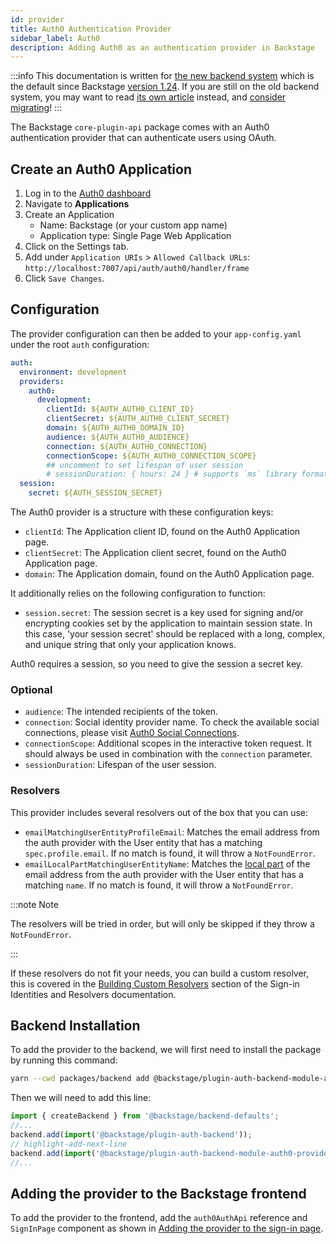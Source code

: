 ```yaml
---
id: provider
title: Auth0 Authentication Provider
sidebar_label: Auth0
description: Adding Auth0 as an authentication provider in Backstage
---
```


:::info
This documentation is written for [the new backend system](../../backend-system/index.md) which is the default since Backstage
[version 1.24](../../releases/v1.24.0.md). If you are still on the old backend
system, you may want to read [its own article](https://github.com/backstage/backstage/blob/v1.37.0/docs/auth/auth0/provider--old.md)
instead, and [consider migrating](../../backend-system/building-backends/08-migrating.md)!
:::

The Backstage `core-plugin-api` package comes with an Auth0 authentication
provider that can authenticate users using OAuth.

## Create an Auth0 Application

1. Log in to the [Auth0 dashboard](https://manage.auth0.com/dashboard/)
2. Navigate to **Applications**
3. Create an Application
   - Name: Backstage (or your custom app name)
   - Application type: Single Page Web Application
4. Click on the Settings tab.
5. Add under `Application URIs` > `Allowed Callback URLs`:
   `http://localhost:7007/api/auth/auth0/handler/frame`
6. Click `Save Changes`.

## Configuration

The provider configuration can then be added to your `app-config.yaml` under the
root `auth` configuration:

```yaml
auth:
  environment: development
  providers:
    auth0:
      development:
        clientId: ${AUTH_AUTH0_CLIENT_ID}
        clientSecret: ${AUTH_AUTH0_CLIENT_SECRET}
        domain: ${AUTH_AUTH0_DOMAIN_ID}
        audience: ${AUTH_AUTH0_AUDIENCE}
        connection: ${AUTH_AUTH0_CONNECTION}
        connectionScope: ${AUTH_AUTH0_CONNECTION_SCOPE}
        ## uncomment to set lifespan of user session
        # sessionDuration: { hours: 24 } # supports `ms` library format (e.g. '24h', '2 days'), ISO duration, "human duration" as used in code
  session:
    secret: ${AUTH_SESSION_SECRET}
```

The Auth0 provider is a structure with these configuration keys:

- `clientId`: The Application client ID, found on the Auth0 Application page.
- `clientSecret`: The Application client secret, found on the Auth0 Application
  page.
- `domain`: The Application domain, found on the Auth0 Application page.

It additionally relies on the following configuration to function:

- `session.secret`: The session secret is a key used for signing and/or encrypting cookies set by the application to maintain session state. In this case, 'your session secret' should be replaced with a long, complex, and unique string that only your application knows.

Auth0 requires a session, so you need to give the session a secret key.

### Optional

- `audience`: The intended recipients of the token.
- `connection`: Social identity provider name. To check the available social connections, please visit [Auth0 Social Connections](https://marketplace.auth0.com/features/social-connections).
- `connectionScope`: Additional scopes in the interactive token request. It should always be used in combination with the `connection` parameter.
- `sessionDuration`: Lifespan of the user session.

### Resolvers

This provider includes several resolvers out of the box that you can use:

- `emailMatchingUserEntityProfileEmail`: Matches the email address from the auth provider with the User entity that has a matching `spec.profile.email`. If no match is found, it will throw a `NotFoundError`.
- `emailLocalPartMatchingUserEntityName`: Matches the [local part](https://en.wikipedia.org/wiki/Email_address#Local-part) of the email address from the auth provider with the User entity that has a matching `name`. If no match is found, it will throw a `NotFoundError`.

:::note Note

The resolvers will be tried in order, but will only be skipped if they throw a `NotFoundError`.

:::

If these resolvers do not fit your needs, you can build a custom resolver, this is covered in the [Building Custom Resolvers](../identity-resolver.md#building-custom-resolvers) section of the Sign-in Identities and Resolvers documentation.

## Backend Installation

To add the provider to the backend, we will first need to install the package by running this command:

```bash title="from your Backstage root directory"
yarn --cwd packages/backend add @backstage/plugin-auth-backend-module-auth0-provider
```

Then we will need to add this line:

```ts title="packages/backend/src/index.ts"
import { createBackend } from '@backstage/backend-defaults';
//...
backend.add(import('@backstage/plugin-auth-backend'));
// highlight-add-next-line
backend.add(import('@backstage/plugin-auth-backend-module-auth0-provider'));
//...
```

## Adding the provider to the Backstage frontend

To add the provider to the frontend, add the `auth0AuthApi` reference and
`SignInPage` component as shown in
[Adding the provider to the sign-in page](../index.md#sign-in-configuration).
